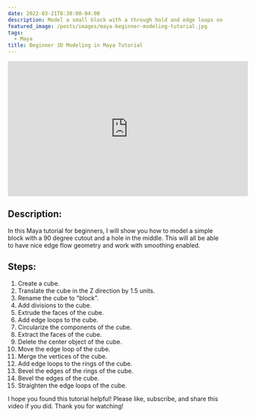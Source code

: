 ```yaml
---
date: 2022-03-21T8:30:00-04:00
description: Model a small block with a through hold and edge loops on the corners in Maya
featured_image: /posts/images/maya-beginner-modeling-tutorial.jpg
tags:
  - Maya
title: Beginner 3D Modeling in Maya Tutorial
---
```


<div class="iframe-16-9-container">
<iframe class="youTubeIframe" width="560" height="315" src="https://www.youtube.com/embed/lLItO9mBwxM?rel=0" title="YouTube video player" frameborder="0" allow="accelerometer; autoplay; clipboard-write; encrypted-media; gyroscope; picture-in-picture; web-share" allowfullscreen></iframe>
</div>

## Description:

In this Maya tutorial for beginners, I will show you how to model a simple block with a 90 degree cutout and a hole in the middle. This will all be able to have nice edge flow geometry and work with smoothing enabled.

## Steps:

1. Create a cube.
2. Translate the cube in the Z direction by 1.5 units.
3. Rename the cube to "block".
4. Add divisions to the cube.
5. Extrude the faces of the cube.
6. Add edge loops to the cube.
7. Circularize the components of the cube.
8. Extract the faces of the cube.
9. Delete the center object of the cube.
10. Move the edge loop of the cube.
11. Merge the vertices of the cube.
12. Add edge loops to the rings of the cube.
13. Bevel the edges of the rings of the cube.
14. Bevel the edges of the cube.
15. Straighten the edge loops of the cube.

I hope you found this tutorial helpful! Please like, subscribe, and share this video if you did. Thank you for watching!
